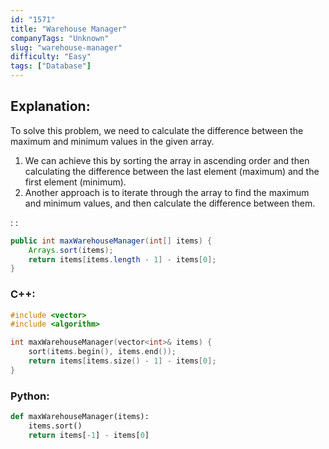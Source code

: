 ```yaml
---
id: "1571"
title: "Warehouse Manager"
companyTags: "Unknown"
slug: "warehouse-manager"
difficulty: "Easy"
tags: ["Database"]
---
```


## Explanation:

To solve this problem, we need to calculate the difference between the maximum and minimum values in the given array. 

1. We can achieve this by sorting the array in ascending order and then calculating the difference between the last element (maximum) and the first element (minimum).
2. Another approach is to iterate through the array to find the maximum and minimum values, and then calculate the difference between them.

:
:
```java
public int maxWarehouseManager(int[] items) {
    Arrays.sort(items);
    return items[items.length - 1] - items[0];
}
```

### C++:
```cpp
#include <vector>
#include <algorithm>

int maxWarehouseManager(vector<int>& items) {
    sort(items.begin(), items.end());
    return items[items.size() - 1] - items[0];
}
```

### Python:
```python
def maxWarehouseManager(items):
    items.sort()
    return items[-1] - items[0]
```